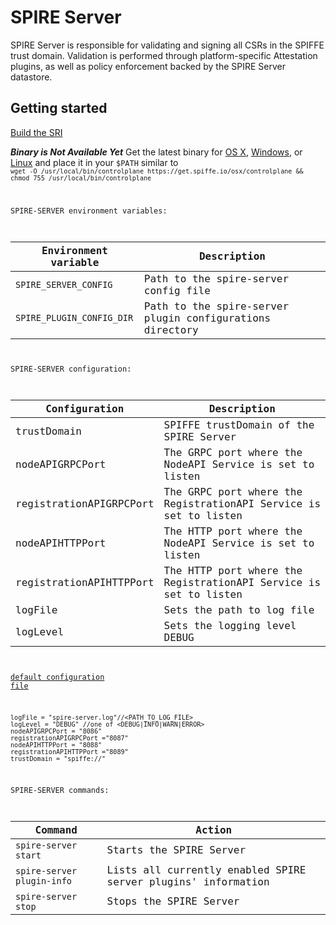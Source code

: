 # SPIRE Server  
SPIRE Server is responsible for validating and signing all CSRs in the SPIFFE trust domain. Validation is performed through platform-specific Attestation plugins, as well as policy enforcement backed by the SPIRE Server datastore.



## Getting started
[Build the SRI](../README.md#building-the-sri)

_**Binary is Not Available Yet**_
Get the latest binary for [OS X](https://get.spiffe.io/osx/controlplane), [Windows](https://get.spiffe.io/windows/controlplane.exe), 
or [Linux](https://get.spiffe.io/linux/controlplane) and place it in your `$PATH` similar to 
<code>
`wget -O /usr/local/bin/controlplane https://get.spiffe.io/osx/controlplane && chmod 755 /usr/local/bin/controlplane`

SPIRE-SERVER environment variables:

|Environment variable      | Description                                                |
|--------------------------|------------------------------------------------------------|
| `SPIRE_SERVER_CONFIG`    |  Path to the spire-server config file                      |
| `SPIRE_PLUGIN_CONFIG_DIR`|  Path to the spire-server plugin configurations directory  |


SPIRE-SERVER configuration:

 |Configuration          | Description                                                          |
 |-----------------------|----------------------------------------------------------------------|
 |trustDomain            |  SPIFFE trustDomain of the SPIRE Server                              |
 |nodeAPIGRPCPort        |  The GRPC port where the NodeAPI Service is set to listen            |
 |registrationAPIGRPCPort|  The GRPC port where the RegistrationAPI Service is set to listen    |
 |nodeAPIHTTPPort        |  The HTTP port where the NodeAPI Service is set to listen            |
 |registrationAPIHTTPPort|  The HTTP port where the RegistrationAPI Service is set to listen    |
 |logFile                |  Sets the path to log file                                           |
 |logLevel               |  Sets the logging level DEBUG|INFO|WARN|ERROR>                      |


[default configuration file](./.conf/default_server_config.hcl) 

```
logFile = "spire-server.log"//<PATH_TO_LOG_FILE>
logLevel = "DEBUG" //one of <DEBUG|INFO|WARN|ERROR> 
nodeAPIGRPCPort = "8086" 
registrationAPIGRPCPort ="8087"
nodeAPIHTTPPort = "8088"
registrationAPIHTTPPort ="8089"
trustDomain = "spiffe://"
```


SPIRE-SERVER commands:

 |Command                   | Action                                                           |
 |--------------------------|------------------------------------------------------------------|
 |`spire-server start`     |  Starts the SPIRE Server                                         |
 |`spire-server plugin-info`|  Lists all currently enabled SPIRE server plugins' information   |
 |`spire-server stop`       |  Stops the SPIRE Server                                          |
